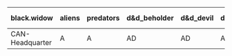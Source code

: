 | black.widow | aliens | predators | d&d_beholder | d&d_devil | d&d_lich | d&d_mind_flayer | d&d_vampire | d&d_red_dragon | d&d_hill_giant | d&d_treant | d&d_werewolf | d&d_yuan-ti |
| --- | --- | --- | --- | --- | --- | --- | --- | --- | --- | --- | --- | --- |
| CAN-Headquarter | A | A | AD | AD | AD | AD | AD | AD | AD | AD | AD | AD |
